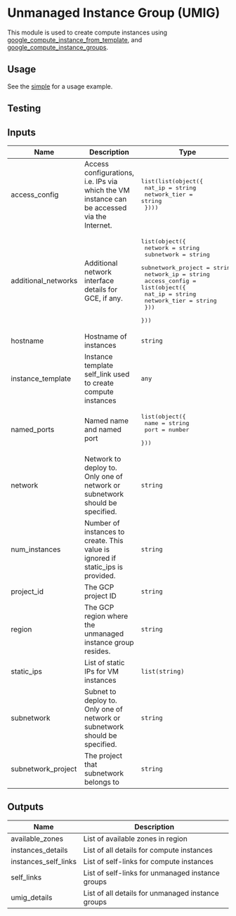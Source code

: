 # Unmanaged Instance Group (UMIG)

This module is used to create compute instances using
[google_compute_instance_from_template](https://www.terraform.io/docs/providers/google/r/compute_instance_from_template.html), and [google_compute_instance_groups](https://www.terraform.io/docs/providers/google/r/compute_instance_group.html).

## Usage

See the [simple](https://github.com/terraform-google-modules/terraform-google-vm/tree/master/examples/umig/simple) for a usage example.

## Testing


<!-- BEGINNING OF PRE-COMMIT-TERRAFORM DOCS HOOK -->
## Inputs

| Name | Description | Type | Default | Required |
|------|-------------|------|---------|:--------:|
| access\_config | Access configurations, i.e. IPs via which the VM instance can be accessed via the Internet. | <pre>list(list(object({<br>    nat_ip       = string<br>    network_tier = string<br>  })))</pre> | `[]` | no |
| additional\_networks | Additional network interface details for GCE, if any. | <pre>list(object({<br>    network            = string<br>    subnetwork         = string<br>    subnetwork_project = string<br>    network_ip         = string<br>    access_config      = list(object({<br>      nat_ip       = string<br>      network_tier = string<br>    }))<br>  }))</pre> | `[]` | no |
| hostname | Hostname of instances | `string` | `""` | no |
| instance\_template | Instance template self\_link used to create compute instances | `any` | n/a | yes |
| named\_ports | Named name and named port | <pre>list(object({<br>    name = string<br>    port = number<br>  }))</pre> | `[]` | no |
| network | Network to deploy to. Only one of network or subnetwork should be specified. | `string` | `""` | no |
| num\_instances | Number of instances to create. This value is ignored if static\_ips is provided. | `string` | `"1"` | no |
| project\_id | The GCP project ID | `string` | `null` | no |
| region | The GCP region where the unmanaged instance group resides. | `string` | n/a | yes |
| static\_ips | List of static IPs for VM instances | `list(string)` | `[]` | no |
| subnetwork | Subnet to deploy to. Only one of network or subnetwork should be specified. | `string` | `""` | no |
| subnetwork\_project | The project that subnetwork belongs to | `string` | `""` | no |

## Outputs

| Name | Description |
|------|-------------|
| available\_zones | List of available zones in region |
| instances\_details | List of all details for compute instances |
| instances\_self\_links | List of self-links for compute instances |
| self\_links | List of self-links for unmanaged instance groups |
| umig\_details | List of all details for unmanaged instance groups |

<!-- END OF PRE-COMMIT-TERRAFORM DOCS HOOK -->
